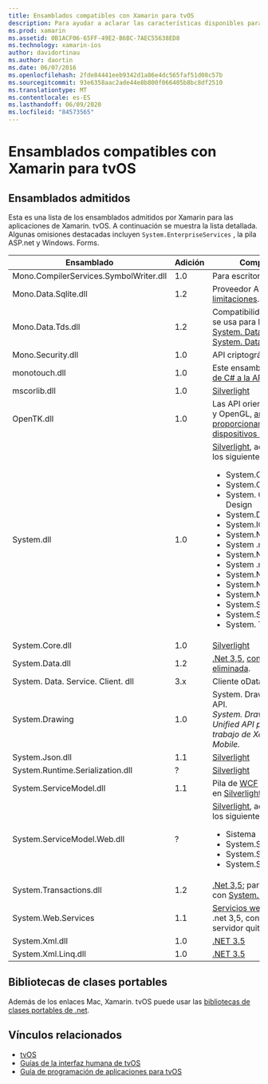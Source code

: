```yaml
---
title: Ensamblados compatibles con Xamarin para tvOS
description: Para ayudar a aclarar las características disponibles para las aplicaciones de tvOS, en este documento se proporciona una lista de ensamblados compatibles con Xamarin para el desarrollo de tvOS.
ms.prod: xamarin
ms.assetid: 0B1ACF06-65FF-49E2-B6BC-7AEC55638ED8
ms.technology: xamarin-ios
author: davidortinau
ms.author: daortin
ms.date: 06/07/2016
ms.openlocfilehash: 2fde84441eeb9342d1a86e4dc565faf51d08c57b
ms.sourcegitcommit: 93e6358aac2ade44e8b800f066405b8bc8df2510
ms.translationtype: MT
ms.contentlocale: es-ES
ms.lasthandoff: 06/09/2020
ms.locfileid: "84573565"
---
```

# <a name="assemblies-supported-by-xamarin-for-tvos"></a>Ensamblados compatibles con Xamarin para tvOS

## <a name="supported-assemblies"></a>Ensamblados admitidos

Esta es una lista de los ensamblados admitidos por Xamarin para las aplicaciones de Xamarin. tvOS. A continuación se muestra la lista detallada.  Algunas omisiones destacadas incluyen `System.EnterpriseServices` , la pila ASP.net y Windows. Forms.

|Ensamblado|Adición|Compatibilidad de API|
|---|---|---|
|Mono.CompilerServices.SymbolWriter.dll|1.0|Para escritores de compiladores.|
|Mono.Data.Sqlite.dll|1.2|Proveedor ADO.NET para SQLite; vea [limitaciones](~/ios/data-cloud/system.data.md).|
|Mono.Data.Tds.dll|1.2|Compatibilidad con el protocolo TDS; se usa para la compatibilidad con [System. Data. SqlClient](xref:System.Data.SqlClient) dentro de [System. Data](~/ios/data-cloud/system.data.md).|
|Mono.Security.dll|1.0|API criptográficas.|
|monotouch.dll|1.0|Este ensamblado contiene el [enlace de C# a la API de CocoaTouch](https://docs.microsoft.com/dotnet/api/?view=xamarinios-10.8).|
|mscorlib.dll|1.0|[Silverlight](https://msdn.microsoft.com/library/cc838194(VS.95).aspx)|
|OpenTK.dll|1.0|Las API orientadas a objetos abiertos y OpenGL, [ampliadas para proporcionar compatibilidad con dispositivos iPhone](xref:OpenGLES).|
|System.dll|1.0|[Silverlight](https://msdn.microsoft.com/library/cc838194(VS.95).aspx), además de los tipos de los siguientes espacios de nombres: <ul><li>System.Collections.Specialized</li> <li>System.ComponentModel</li> <li>System. ComponentModel. Design</li> <li>System.Diagnostics</li> <li>System.IO.Compression</li> <li>System.Net</li> <li>System .net. cache</li> <li>System.Net.Mail</li> <li>System .net. MIME</li> <li>System.Net.NetworkInformation</li> <li>System.Net.Security</li> <li>System.Net.Sockets</li> <li>System.Security.Authentication</li> <li>System.Security.Cryptography</li> <li>System. Timers</li></ul>|
|System.Core.dll|1.0|[Silverlight](https://msdn.microsoft.com/library/cc838194(VS.95).aspx)|
|System.Data.dll|1.2|[.Net 3,5](https://msdn.microsoft.com/library/ms229335.aspx), [con alguna funcionalidad eliminada](~/ios/data-cloud/system.data.md).|
|System. Data. Service. Client. dll|3.x|Cliente oData completo.|
|System.Drawing|1.0|System. Drawing API: solo Classic API.<br />_System. Drawing no se admite en el Unified API para los marcos de trabajo de Xamarin. Mac .NET 4,5 o Mobile._|
|System.Json.dll|1.1|[Silverlight](https://msdn.microsoft.com/library/cc838194(VS.95).aspx)|
|System.Runtime.Serialization.dll|?|[Silverlight](https://msdn.microsoft.com/library/cc838194(VS.95).aspx)|
|System.ServiceModel.dll|1.1|Pila de [WCF](https://docs.microsoft.com/xamarin/cross-platform/data-cloud/web-services/) tal como está presente en [Silverlight](https://msdn.microsoft.com/library/cc838194(VS.95).aspx)|
|System.ServiceModel.Web.dll|?|[Silverlight](https://msdn.microsoft.com/library/cc838194(VS.95).aspx), además de los tipos de los siguientes espacios de nombres: <ul><li>Sistema</li><li>System.ServiceModel.Channels</li><li>System.ServiceModel.Description</li><li>System.ServiceModel.Web</li></ul>|
|System.Transactions.dll|1.2|[.Net 3,5](https://msdn.microsoft.com/library/ms229335.aspx); parte de la compatibilidad con [System. Data](https://docs.microsoft.com/xamarin/ios/data-cloud/system.data) .|
|System.Web.Services|1.1|[Servicios web básicos](https://docs.microsoft.com/xamarin/cross-platform/data-cloud/web-services/) del perfil de .net 3,5, con las características de servidor quitadas.|
|System.Xml.dll|1.0|[.NET 3.5](https://msdn.microsoft.com/library/ms229335.aspx)|
|System.Xml.Linq.dll|1.0|[.NET 3.5](https://msdn.microsoft.com/library/ms229335.aspx)|

<a name="Summary"></a>

## <a name="portable-class-libraries"></a>Bibliotecas de clases portables

Además de los enlaces Mac, Xamarin. tvOS puede usar las [bibliotecas de clases portables de .net](~/cross-platform/app-fundamentals/pcl.md).

## <a name="related-links"></a>Vínculos relacionados

- [tvOS](https://developer.apple.com/tvos/)
- [Guías de la interfaz humana de tvOS](https://developer.apple.com/tvos/human-interface-guidelines/)
- [Guía de programación de aplicaciones para tvOS](https://developer.apple.com/library/prerelease/tvos/documentation/General/Conceptual/AppleTV_PG/)
